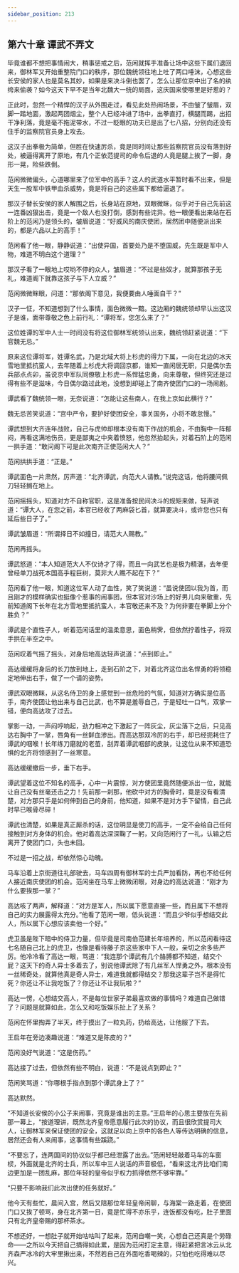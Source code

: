 ```yaml
---
sidebar_position: 213
---
```


## 第六十章 **谭武不弄文**

毕竟谁都不想把事情闹大，稍事惩戒之后，范闲就挥手准备让场中这些下属们退回来，御林军又开始重整院门口的秩序，那位魏统领往地上吐了两口唾沫，心想这些长安侯的家人也是莫名其妙，如果是来决斗倒也罢了，怎么让那位京中出了名的纨绔来偷袭？如今这天下早不是当年北魏大一统的局面，这庆国来使哪里是好惹的？

正此时，忽然一个精悍的汉子从外围走过，看见此处热闹场景，不由皱了皱眉，双脚一踏地面，激起两团烟尘，整个人已经冲进了场中，出拳直打，横腿而踢，出招干净利落，竟是毫不拖泥带水，不过一眨眼的功夫已是出了七八招，分别向还没有住手的监察院官员身上攻去。

这汉子出拳极为简单，但胜在快速厉杀，竟是同时间让那些监察院官员没有落到好处，被逼得离开了原地，有几个正依范提司的命令后退的人竟是腿上挨了一脚，身形一晃，险些跌倒。

范闲微微偏头，心道哪里来了位军中的高手？这人的武道水平暂时看不出来，但是天生一股军中铁甲血杀威势，竟是将自己的这些属下都给逼退了。

那汉子替长安侯的家人解围之后，长身站在原地，双眼微眯，似乎对于自己先前这一连番凶狠出击，竟是一个敌人也没打倒，感到有些诧异。他一眼便看出来站在石阶上的范闲乃是领头的，皱眉说道：“好威风的南庆使团，居然团中随便派出来的，都是六品以上的高手！”

范闲看了他一眼，静静说道：“出使异国，首要处乃是不堕国威，先生既是军中人物，难道不明白这个道理？”

那汉子看了一眼地上哎哟不停的众人，皱眉道：“不过是些奴才，就算那孩子无礼，难道阁下就靠这孩子与下人立威？”

范闲微微眯眼，问道：“那依阁下意见，我便要由人唾面自干？”

汉子一怔，不知道想到了什么事情，面色微微一黯。这边厢的魏统领却早认出这汉子是谁，面带尊敬之色上前行礼：“谭将军，您怎么来了？”

这位姓谭的军中人士一时间没有将这位御林军统领认出来，魏统领赶紧说道：“下官魏无忌。”

原来这位谭将军，姓谭名武，乃是北域大将上杉虎的得力下属，一向在北边的冰天雪地里抵抗蛮人，去年随着上杉虎大将调回京都，谁知一直闲居无职，只是偶尔去兵部点点卯，虽说京中军队同僚敬上杉虎一系悍猛忠勇，向来尊敬，但终究还是过得有些不是滋味，今日偶尔路过此地，没想到却碰上了南齐使团门口的一场闹剧。

谭武看了魏统领一眼，无奈说道：“怎能让这些南人，在我上京如此横行？”

魏无忌苦笑说道：“宫中严令，要护好使团安全，事关国务，小将不敢怠慢。”

谭武想到大齐连年战败，自己与虎帅却根本没有南下作战的机会，不由胸中一阵郁闷，再看这满地伤员，更是鄙夷之中夹着愤怒，他忽然抬起头，对着石阶上的范闲一拱手道：“敢问阁下可是此次南齐正使范闲大人？”

范闲拱拱手道：“正是。”

谭武面色一片肃然，厉声道：“北齐谭武，向范大人请教。”说完这话，他将腰间佩刀轻轻搁在地上。

范闲摇摇头，知道对方不自称官职，这是准备按民间决斗的规矩来做，轻声说道：“谭大人，在您之前，本官已经收了两麻袋匕首，就算要决斗，或许您也只有延后些日子了。”

谭武皱眉道：“所谓择日不如撞日，请范大人赐教。”

范闲再摇头。

谭武怒道：“本人知道范大人不仅诗才了得，而且一向武艺也是极为精湛，去年便曾经单刀战死本国高手程巨树，莫非大人瞧不起在下？”

范闲看了他一眼，知道这位军人动了血性，笑了笑说道：“虽说使团以我为首，而且刚才的模样确实也挺像个惹事的闹事团，但本官对沙场上的好男儿向来敬重，先前知道阁下长年在北方雪地里抵抗蛮人，本官敬还来不及？为何非要在拳脚上分个胜负？”

谭武是个直性子人，听着范闲话里的温柔意思，面色稍霁，但依然拧着性子，将双手拱在半空之中。

范闲叹着气摇了摇头，对身后地高达轻声说道：“点到即止。”

高达缓缓将身后的长刀放到地上，走到石阶之下，对着北齐这位出名悍勇的将领稳定地伸出右手，做了一个请的姿势。

谭武双眼微眯，从这名侍卫的身上感觉到一丝危险的气氛，知道对方确实是位高手，南齐使团让他出来与自己比武，也不算是羞辱自己，于是轻吐一口气，双掌一错，便向高达攻了过去。

掌影一动，一声闷哼响起，劲力相冲之下激起了一阵灰尘，灰尘落下之后，只见高达右胸中了一掌，唇角有一丝鲜血渗出。而高达那双冷厉的右手，却已经扼耗住了谭武的咽喉！长年练刀磨就的老茧，刮弄着谭武咽部的皮肤，让这位从来不知道恐惧的北齐将领感到了一丝寒意。

高达缓缓撤后一步，垂下右手。

谭武望着这位不知名的高手，心中一片震惊，对方使团里竟然随便派出一位，就能让自己没有丝毫还击之力！先前那一刹那，他砍中对方的胸骨时，竟是没有看清楚，对方那只手是如何伸到自己的身前，他知道，如果不是对方手下留情，自己此时早已喉骨尽碎！

谭武也清楚，如果是真正厮杀的话，这位明显是使刀的高手，一定不会给自己任何接触到对方身体的机会。他对着高达深深鞠了一躬，又向范闲行了一礼，认输之后离开了使团门口，头也未回。

不过是一招之战，却依然惊心动魄。

马车沿着上京街道往礼部驶去，马车四周有御林军的士兵严加看防，再也不给任何人接近南庆使团的机会。范闲坐在马车上微微闭眼，对身边的高达说道：“刚才为什么要挨那一掌？”

高达咳了两声，解释道：“对方是军人，所以属下愿意直接一些，而且属下不想将自己的实力展露得太充分。”他看了范闲一眼，低头说道：“而且少爷似乎想结交此人，所以属下心想应该卖他一个好。”

虎卫虽是陛下暗中的侍卫力量，但毕竟是司南伯范建长年培养的，所以范闲看待这七名随自己北上的虎卫，也像是看待藤子京这些家中下人一般，亲切之余多些严厉。他冷冷看了高达一眼，骂道：“我连那个谭武有几个胳膊都不知道，结交个屁？这天下的奇人异士多着去了，别说他谭武除了有几丝军人悍勇之外，根本没有一丝稀奇处，就算他真是奇人异士，难道我就都得结交？那我这辈子岂不是得忙死？你还让不让我吃饭了？你还让不让我玩啦？”

高达一愣，心想结交高人，不是每位世家子弟最喜欢做的事情吗？难道自己做错了？问题是就算如此，怎么又和吃饭娱乐扯上了关系？

范闲在怀里掏弄了半天，终于摸出了一粒丸药，扔给高达，让他服了下去。

王启年在旁边凑趣说道：“难道又是陈皮的？”

范闲没好气说道：“这是伤药。”

高达接了过去，但依然有些不明白，说道：“不是说点到即止？”

范闲笑骂道：“你哪根手指点到那个谭武身上了？”

高达默然。

“不知道长安侯的小公子来闹事，究竟是谁出的主意。”王启年的心思主要放在先前那一幕上，“按道理讲，既然北齐皇帝愿意履行此次的协议，而且很欣赏提司大人，让御林军来保证使团的安全，这就足以向上京中的各色人等传达明确的信息，居然还会有人来闹事，这事情有些蹊跷。”

“不要忘了，连两国间的协议似乎都已经泄露了出去。”范闲轻轻敲着马车的车窗棂，外面就是北齐的士兵，所以车中三人说话的声音极低，“看来这北齐比咱们南边更加是一团乱麻，那位年轻的皇帝似乎权力抓得依然不够牢靠。”

“只要不影响我们此次出使的任务就好。”

他今天有些忙，晨间入宫，然后又陪那位年轻皇帝闲聊，与海棠一路走着，在使团门口又挨了顿骂，身在北齐第一日，竟是忙得不亦乐乎，连饭都没有吃，肚子里面只有北齐皇帝赐的那杯茶水。

不想还好，一想肚子就开始咕咕叫了起来，范闲自嘲一笑，心想自己还真是个劳碌命——之所以今天把自己搞得如此累，是因为范闲打定主意，得赶紧把言冰云从北齐森严冰冷的大牢里揪出来，不然若自己在外面吃香喝辣的，只怕也吃得难以尽兴。

